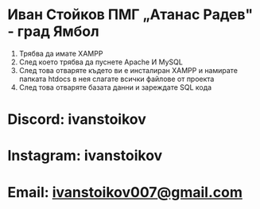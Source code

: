 # Иван Стойков ПМГ „Атанас Радев" - град Ямбол 
1. Трябва да имате XAMPP 
2. След което трябва да пуснете Apache И MySQL 
3. След това отваряте където ви е инсталиран XAMPP и намирате папката htdocs в нея слагате всички файлове от проекта
4. След това отваряте базата данни и зареждате SQL кода 

# Discord: ivanstoikov
# Instagram: __ivanstoikov__
# Email: ivanstoikov007@gmail.com